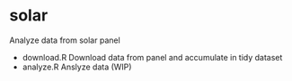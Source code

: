 # solar
Analyze data from solar panel

 * download.R   Download data from panel and accumulate in tidy dataset
 * analyze.R    Anslyze data (WIP)
